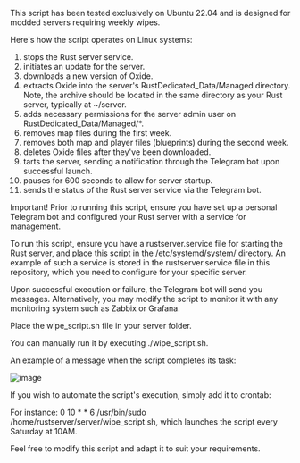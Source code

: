 This script has been tested exclusively on Ubuntu 22.04 and is designed for modded servers requiring weekly wipes.

Here's how the script operates on Linux systems:

1. stops the Rust server service.
2. initiates an update for the server.
3. downloads a new version of Oxide.
4. extracts Oxide into the server's RustDedicated_Data/Managed directory. Note, the archive should be located in the same directory as your Rust server, typically at ~/server.
5. adds necessary permissions for the server admin user on RustDedicated_Data/Managed/*.
6. removes map files during the first week.
7. removes both map and player files (blueprints) during the second week.
8. deletes Oxide files after they've been downloaded.
9. tarts the server, sending a notification through the Telegram bot upon successful launch.
10. pauses for 600 seconds to allow for server startup.
11. sends the status of the Rust server service via the Telegram bot.

Important! Prior to running this script, ensure you have set up a personal Telegram bot and configured your Rust server with a service for management.

To run this script, ensure you have a rustserver.service file for starting the Rust server, and place this script in the /etc/systemd/system/ directory. An example of such a service is stored in the rustserver.service file in this repository, which you need to configure for your specific server.

Upon successful execution or failure, the Telegram bot will send you messages. Alternatively, you may modify the script to monitor it with any monitoring system such as Zabbix or Grafana.

Place the wipe_script.sh file in your server folder.

You can manually run it by executing ./wipe_script.sh.

An example of a message when the script completes its task:

![image](https://github.com/user-attachments/assets/9bd8ccff-6756-45cc-81e4-7429c9309ce0)

If you wish to automate the script's execution, simply add it to crontab:

For instance: 0 10 * * 6 /usr/bin/sudo /home/rustserver/server/wipe_script.sh, which launches the script every Saturday at 10AM.

Feel free to modify this script and adapt it to suit your requirements.

